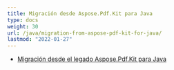 ```yaml
---
title: Migración desde Aspose.Pdf.Kit para Java
type: docs
weight: 30
url: /java/migration-from-aspose-pdf-kit-for-java/
lastmod: "2022-01-27"
---
```


- [Migración desde el legado Aspose.Pdf.Kit para Java](/pdf/java/migration-from-legacy-aspose-pdf-kit-for-java/)